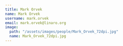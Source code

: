 ```yaml
---
title: Mark Orvek
name: Mark Orvek
username: mark.orvek
email: mark.orvek@linaro.org
image:
  path: "/assets/images/people/Mark_Orvek_72dpi.jpg"
  name: Mark_Orvek_72dpi.jpg
---
```


